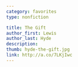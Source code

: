 ```yaml
---
category: favorites
type: nonfiction

title: The Gift
author_first: Lewis
author_last: Hyde
description:
thumb: hyde-the-gift.jpg
link: http://a.co/7LKjIwc
---
```

